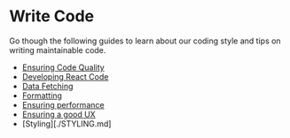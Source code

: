 # Write Code

Go though the following guides to learn about our coding style and tips on writing maintainable code.

- [Ensuring Code Quality](./CODE_QUALITY.md)
- [Developing React Code](./DEVELOPING_REACT_CODE.md)
- [Data Fetching](./DATA_FETCHING.md)
- [Formatting](./FORMATTING.md)
- [Ensuring performance](./ENSURING_PERFORMANCE.md)
- [Ensuring a good UX](./ENSURING_GOOD_UX.md)
- [Styling][./STYLING.md]
